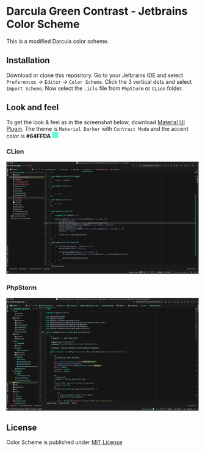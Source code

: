 # Darcula Green Contrast - Jetbrains Color Scheme

This is a modified Darcula color scheme.

## Installation 

Download or clone this repository.
Go to your Jetbrains IDE and select `Preferences` -> `Editor` -> `Color Scheme`. Click the 3 vertical dots and select `Import Scheme`. 
Now select the `.icls` file from `PhpStorm` or `CLion` folder. 

## Look and feel

To get the look & feel as in the screenshot below, download <a target="_blank" href="https://plugins.jetbrains.com/plugin/8006-material-theme-ui" title="Material UI">Material UI Plugin</a>. The theme is `Material Darker` with `Contrast Mode` and the accent color is **#64FFDA** <span style="width: 16px; height: 16px; background: #64FFDA; display: inline-block; margin-right: 5px"></span>

### CLion

<img src="https://raw.githubusercontent.com/pr0grammr/darcula-green-contrast/master/screenshot-clion.png">

### PhpStorm

<img src="https://raw.githubusercontent.com/pr0grammr/darcula-green-contrast/master/screenshot-php.png">

## License

Color Scheme is published under <a href="https://github.com/pr0grammr/darcula-green-contrast/blob/master/LICENSE">MIT License</a>

